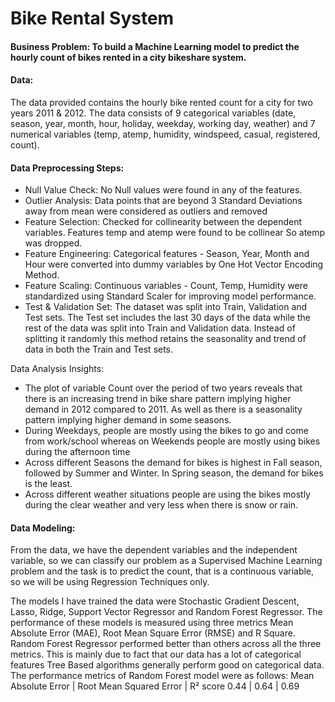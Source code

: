 # Bike Rental System

#### Business Problem:  To build a Machine Learning model to predict the hourly count of bikes rented in a city bikeshare system. 

#### Data: 
The data provided contains the hourly bike rented count for a city for two years 2011 & 2012. The data consists of 9 categorical variables (date, season, year, month, hour, holiday, weekday, working day, weather) and 7 numerical variables (temp, atemp, humidity, windspeed, casual, registered, count). 

#### Data Preprocessing Steps: 
* Null Value Check: No Null values were found in any of the features. 
* Outlier Analysis: Data points that are beyond 3 Standard Deviations away from mean were considered as outliers and removed 
* Feature Selection: Checked for collinearity between the dependent variables. Features temp and atemp were found to be collinear So atemp was dropped. 
* Feature Engineering: Categorical features - Season, Year, Month and Hour were converted into dummy variables by One Hot Vector Encoding Method. 
* Feature Scaling: Continuous variables - Count, Temp, Humidity were standardized using Standard Scaler for improving model performance. 
* Test & Validation Set: The dataset was split into Train, Validation and Test sets. The Test set includes the last 30 days of the data while the rest of the data was split into Train and Validation data. Instead of splitting it randomly this method retains the seasonality and trend of data in both the Train and Test sets. 

Data Analysis Insights: 
* The plot of variable Count over the period of two years reveals that there is an increasing trend in bike share pattern implying higher demand in 2012 compared to 2011. As well as there is a seasonality pattern implying higher demand in some seasons. 
* During Weekdays, people are mostly using the bikes to go and come from work/school whereas on Weekends people are mostly using bikes during the afternoon time 
* Across different Seasons the demand for bikes is highest in Fall season, followed by Summer and Winter. In Spring season, the demand for bikes is the least. 
* Across different weather situations people are using the bikes mostly during the clear weather and very less when there is snow or rain. 

#### Data Modeling: 
From the data, we have the dependent variables and the independent variable, so we can classify our problem as a Supervised Machine Learning problem and the task is to predict the count, that is a continuous variable, so we will be using Regression Techniques only. 

The models I have trained the data were Stochastic Gradient Descent, Lasso, Ridge, Support Vector Regressor and Random Forest Regressor. The performance of these models is measured using three metrics Mean Absolute Error (MAE), Root Mean Square Error (RMSE) and R Square. 
Random Forest Regressor performed better than others across all the three metrics. This is mainly due to fact that our data has a lot of categorical features Tree Based algorithms generally perform good on categorical data. The performance metrics of Random Forest model were as follows: 
Mean Absolute Error | Root Mean Squared Error | R² score 
0.44 		            | 0.64 		                | 0.69
